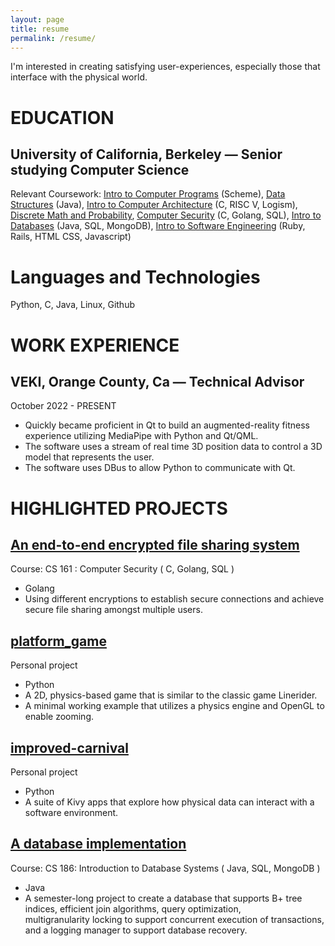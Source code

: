 ```yaml
---
layout: page
title: resume
permalink: /resume/
---
```

I'm interested in creating satisfying user-experiences, especially those that interface with the physical world. 

EDUCATION
=========

University of California, Berkeley — Senior studying Computer Science
---------------------------------------------------------------------

Relevant Coursework: [Intro to Computer Programs](https://www.google.com/url?q=https://cs61a.org/&sa=D&source=editors&ust=1670373176542525&usg=AOvVaw3mCGYfqqe_aAaXH86_m313) (Scheme), [Data Structures](https://www.google.com/url?q=https://inst.eecs.berkeley.edu/~cs61b/sp22/&sa=D&source=editors&ust=1670373176543056&usg=AOvVaw1N_xezC10a7FtD7OmlZTD9) (Java), [Intro to Computer Architecture](https://www.google.com/url?q=https://cs61c.org/sp22/&sa=D&source=editors&ust=1670373176543400&usg=AOvVaw18eATdPdxdve8z-yG9YNf2) (C, RISC V, Logism), [Discrete Math and Probability](https://www.google.com/url?q=https://www.eecs70.org/&sa=D&source=editors&ust=1670373176543647&usg=AOvVaw1XT9JLOGZ4kr9o3ZlCjDhG), [Computer Security](https://www.google.com/url?q=https://sp22.cs161.org/&sa=D&source=editors&ust=1670373176543896&usg=AOvVaw17pT1jcdxSznKbOSbTmpvb) (C, Golang, SQL), [Intro to Databases](https://www.google.com/url?q=https://cs186berkeley.net/&sa=D&source=editors&ust=1670373176544133&usg=AOvVaw2roYI_3i0ojIyZL7jCXHWS) (Java, SQL, MongoDB), [Intro to Software Engineering](https://www.google.com/url?q=https://www2.eecs.berkeley.edu/Courses/CS169/&sa=D&source=editors&ust=1670373176544435&usg=AOvVaw2QWs5AhVUl-1yaA0O6tLX8) (Ruby, Rails, HTML CSS, Javascript)

Languages and Technologies
==========================

Python, C, Java, Linux, Github

WORK EXPERIENCE
===============

VEKI, Orange County, Ca — Technical Advisor
-------------------------------------------

October 2022 - PRESENT

*   Quickly became proficient in Qt to build an augmented-reality fitness experience utilizing MediaPipe with Python and Qt/QML.
*   The software uses a stream of real time 3D position data to control a 3D model that represents the user.
*   The software uses DBus to allow Python to communicate with Qt.

HIGHLIGHTED PROJECTS
====================

[An end-to-end encrypted file sharing system](https://www.google.com/url?q=https://su21.cs161.org/proj2/&sa=D&source=editors&ust=1670373176546642&usg=AOvVaw30DxVuD03EKd4v5P_AIZNf)
-----------------------------------------------------------------------------------------------------------------------------------------------------------------------------------

Course: CS 161 : Computer Security ( C, Golang, SQL )

*   Golang
*   Using different encryptions to establish secure connections and achieve secure file sharing amongst multiple users.

[platform\_game](https://www.google.com/url?q=https://github.com/rnickles/platform_game&sa=D&source=editors&ust=1670373176547624&usg=AOvVaw1MRNNBTotXCbGRmIeWRrI0)
------------------------------------------------------------------------------------------------------------------------------------------------------------------

Personal project

*   Python
*   A 2D, physics-based game that is similar to the classic game Linerider.
*   A minimal working example that utilizes a physics engine and OpenGL to enable zooming.  

[improved-carnival](https://www.google.com/url?q=https://github.com/rnickles/improved-carnival&sa=D&source=editors&ust=1670373176548508&usg=AOvVaw0Gvt8LeFZliFOUaUqmEQic)
-------------------------------------------------------------------------------------------------------------------------------------------------------------------------

Personal project

*   Python
*   A suite of Kivy apps that explore how physical data can interact with a software environment.

[A database implementation](https://www.google.com/url?q=https://cs186.gitbook.io/project/&sa=D&source=editors&ust=1670373176549381&usg=AOvVaw1D0Osw8CM8_sKmK9OIAF3n)
---------------------------------------------------------------------------------------------------------------------------------------------------------------------

Course: CS 186: Introduction to Database Systems ( Java, SQL, MongoDB )

*   Java
*   A semester-long project to create a database that supports B+ tree indices, efficient join algorithms, query optimization, multigranularity locking to support concurrent execution of transactions, and a logging manager to support database recovery.